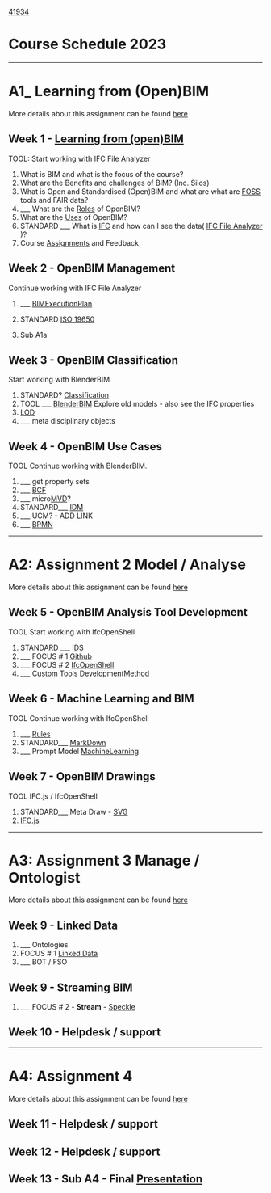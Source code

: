 [41934](/)

# Course Schedule  2023
----------------------------------------------------------------
# A1_ Learning from (Open)BIM
More details about this assignment can be found [here](/Assignments/A1)

## Week 1 - [Learning from (open)BIM](/Concepts/Learn_from_BIM)
TOOL: Start working with IFC File Analyzer
1. What is BIM and what is the focus of the course?
1. What are the Benefits and challenges of BIM? (Inc. Silos)
1. What is Open and Standardised (Open)BIM and what are what are [FOSS](/Concepts/SoftwareLicenses) tools and FAIR data?
1. ___ What are the [Roles](/Roles) of OpenBIM?
1. What are the [Uses](/Uses) of OpenBIM?
1. STANDARD ___ What is [IFC](/Concepts/IFC) and how can I see the data( [IFC File Analyzer](/Concepts/IFCFileAnalyzer) )?
1. Course [Assignments](/Assignments) and Feedback
  
## Week 2 - OpenBIM Management
Continue working with IFC File Analyzer
1. ___ [BIMExecutionPlan](/Concepts/BIMExecutionPlan)
1. STANDARD [ISO 19650](/Concepts/ISO19650)

1. Sub A1a

## Week 3 - OpenBIM Classification
Start working with BlenderBIM
1. STANDARD? [Classification](/Concepts/Classification)
1. TOOL ___ [BlenderBIM](/Concepts/BlenderBIM) Explore old models - also see the IFC properties
2. [LOD](/Concepts/LOD)
1. ___ meta disciplinary objects

## Week 4 - OpenBIM Use Cases
TOOL Continue working with BlenderBIM.
1. ___ get property sets
2. ___ [BCF](/Concepts/BCF)
3. ___ micro[MVD](/Concepts/MVD)?
4. STANDARD___ [IDM](/Concepts/IDM)
5. ___ UCM? - ADD LINK
6. ___ [BPMN](/Concepts/BPMN)

----------------------------------------------------------------
# A2: Assignment 2 Model / Analyse
More details about this assignment can be found [here](/Assingnments/A2)

## Week 5 - OpenBIM Analysis Tool Development
TOOL Start working with IfcOpenShell
1. STANDARD ___ [IDS](/Concepts/IDS)
1. ___ FOCUS # 1 [Github](/Concepts/Github)
1. ___ FOCUS # 2 [IfcOpenShell](/Concepts/IfcOpenShell)
1. ___ Custom Tools [DevelopmentMethod](/Concepts/DevelopmentMethod)

## Week 6 - Machine Learning and BIM
TOOL Continue working with IfcOpenShell
1. ___ [Rules](/Concepts/Rules)
1. STANDARD___ [MarkDown](/Concepts/MarkDown)
1. ___ Prompt Model [MachineLearning](/Concepts/MachineLearning)

## Week 7 - OpenBIM Drawings
TOOL IFC.js / IfcOpenShell
1. STANDARD___ Meta Draw - [SVG](/Concepts/SVG)
2. [IFC.js](/Concepts/IFC.js)

------------------------------------------------------
# A3: Assignment 3 Manage / Ontologist
More details about this assignment can be found [here](/Assingnments/A3)

## Week 9 - Linked Data
1. ___ Ontologies
1. FOCUS # 1 [Linked Data](/Concepts/LinkedData)
1. ___ BOT / FSO

## Week 9 - Streaming BIM
1. ___ FOCUS # 2 - **Stream** - [Speckle](/Concepts/Speckle)

## Week 10 - Helpdesk / support

------------------------------------------------------

# A4: Assignment 4
More details about this assignment can be found [here](/Assingmments/A4)

## Week 11 - Helpdesk / support

## Week 12 - Helpdesk / support
   
## Week 13 - Sub A4 - Final [Presentation](Concepts/Presentation)

